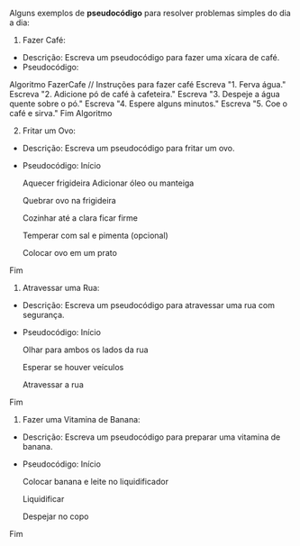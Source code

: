 Alguns exemplos de **pseudocódigo** para resolver problemas simples do dia a dia:

1. Fazer Café:
- Descrição: Escreva um pseudocódigo para fazer uma xícara de café.
- Pseudocódigo:

Algoritmo FazerCafe
// Instruções para fazer café
Escreva "1. Ferva água."
Escreva "2. Adicione pó de café à cafeteira."
Escreva "3. Despeje a água quente sobre o pó."
Escreva "4. Espere alguns minutos."
Escreva "5. Coe o café e sirva."
Fim Algoritmo

2. Fritar um Ovo:
- Descrição: Escreva um pseudocódigo para fritar um ovo.
- Pseudocódigo:
Início

    Aquecer frigideira
    Adicionar óleo ou manteiga

    Quebrar ovo na frigideira

    Cozinhar até a clara ficar firme

    Temperar com sal e pimenta (opcional)

    Colocar ovo em um prato

Fim

1.  Atravessar uma Rua:
- Descrição: Escreva um pseudocódigo para atravessar uma rua com segurança.
- Pseudocódigo:
Início

  Olhar para ambos os lados da rua

  Esperar se houver veículos

  Atravessar a rua

Fim

1. Fazer uma Vitamina de Banana:
- Descrição: Escreva um pseudocódigo para preparar uma vitamina de banana.
- Pseudocódigo:
Início

    Colocar banana e leite no liquidificador

    Liquidificar

    Despejar no copo

Fim
